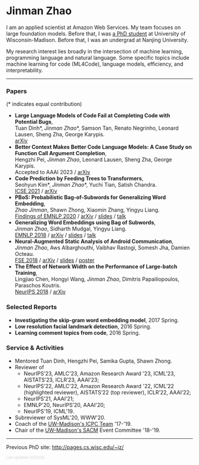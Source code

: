 # Jinman Zhao

I am an applied scientist at Amazon Web Services. My team focuses on large foundation models.
Before that, I was [a PhD student](http://pages.cs.wisc.edu/~jz/) at University of Wisconsin-Madison.
Before that, I was an undergrad at Nanjing University.

My research interest lies broadly in the intersection of machine learning, programming language and natural language. 
Some specific topics include machine learning for code (ML4Code), language models, efficiency, and interpretability.

---
### Papers
(\* indicates equal contribution) <br/>
- **Large Language Models of Code Fail at Completing Code with Potential Bugs**, <br/>
Tuan Dinh\*, _Jinman Zhao_\*, Samson Tan, Renato Negrinho, Leonard Lausen, Sheng Zha, George Karypis. <br/>
[arXiv](https://arxiv.org/abs/2306.03438)
- **Better Context Makes Better Code Language Models: A Case Study on Function Call Argument Completion**, <br/>
Hengzhi Pei, _Jinman Zhao_, Leonard Lausen, Sheng Zha, George Karypis. <br/>
Accepted to AAAI 2023 / [arXiv](https://arxiv.org/abs/2306.00381)
- **Code Prediction by Feeding Trees to Transformers**, <br/>
Seohyun Kim\*, _Jinman Zhao_\*, Yuchi Tian, Satish Chandra. <br/>
[ICSE 2021](https://conf.researchr.org/details/icse-2021/icse-2021-papers/132/Code-Prediction-by-Feeding-Trees-to-Transformers)
/ [arXiv](https://arxiv.org/abs/2003.13848)
- <a id="pbos"></a>**PBoS: Probabilistic Bag-of-Subwords for Generalizing Word Embedding**, <br/>
_Zhao Jinman_, Shawn Zhong, Xiaomin Zhang, Yingyu Liang. <br/>
[Findings of EMNLP 2020](https://www.aclweb.org/anthology/2020.findings-emnlp.53/)
/ [arXiv](https://arxiv.org/abs/2010.10813)
/ [slides](https://docs.google.com/presentation/d/1Ut5goTIali363GLZ48Se-ot14OaDcc2fthwPIT9dHe8/)
/ [talk](https://slideslive.com/38940115/)
- <a id="embedding-subwords"></a>**Generalizing Word Embeddings using Bag of Subwords**, <br/>
_Jinman Zhao_, Sidharth Mudgal, Yingyu Liang. <br/>
[EMNLP 2018](http://aclweb.org/anthology/D18-1059)
/ [arXiv](https://arxiv.org/abs/1809.04259)
/ [slides](static/docs/emnlp-2018-generalizing-slides.pdf)
/ [talk](https://vimeo.com/305197257)
- <a id="neural-android"></a>**Neural-Augmented Static Analysis of Android Communication**, <br/>
_Jinman Zhao_, Aws Albarghouthi, Vaibhav Rastogi, Somesh Jha, Damien Octeau. <br/>
[FSE 2018](https://dl.acm.org/citation.cfm?id=3236066)
/ [arXiv](https://arxiv.org/abs/1809.04059)
/ [slides](static/docs/fse-2018-neural-augmented-slides.pdf)
/ [poster](static/docs/neural-augmented-poster-mwpls.pdf)
- <a id="nn-width"></a>**The Effect of Network Width on the Performance of Large-batch Training**, <br/>
Lingjiao Chen, Hongyi Wang, _Jinman Zhao_, Dimitris Papailiopoulos, Paraschos Koutris. <br/>
[NeurIPS 2018](https://papers.nips.cc/paper/8142-the-effect-of-network-width-on-the-performance-of-large-batch-training)
/ [arXiv](https://arxiv.org/abs/1806.03791)


### Selected Reports
- <a id="invest-embedding"/>**Investigating the skip-gram word embedding model**, 2017 Spring.
- <a id="low-facial"/>**Low resolution facial landmark detection**, 2016 Spring. 
- <a id="comment-topics"/>**Learning comment topics from code**, 2016 Spring.


### Service & Activities
- Mentored Tuan Dinh, Hengzhi Pei, Samika Gupta, Shawn Zhong.
- Reviewer of 
  - NeurIPS’23, AMLC'23, Amazon Research Award '23, ICML’23, AISTATS’23, ICLR’23, AAAI’23;
  - NeurIPS’22, AMLC'22, Amazon Research Award '22, ICML’22 (highlighted reviewer), AISTATS’22 (top reviewer), ICLR’22, AAAI’22; 
  - NeurIPS’21, AAAI’21; 
  - EMNLP'20, NeurIPS’20, AAAI'20; 
  - NeurIPS'19, ICML'19. 
- Subreviewer of SysML'20, WWW'20.
- Coach of the [UW-Madison's ICPC Team](http://pages.cs.wisc.edu/~dieter/ICPC/18-19/) '17-'19.
- Chair of the [UW-Madison's SACM](http://sacm.cs.wisc.edu/) Event Committee '18-'19.

---
Previous PhD site: http://pages.cs.wisc.edu/~jz/


<div style="color:lightgray">
  <sub><sup>Last updated 2023/06.</sup></sub>
</div>
